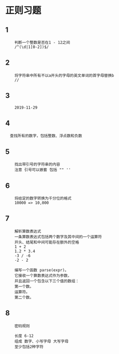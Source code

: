
# 正则习题

## 1
```
    判断一个整数是否在1 - 12之间
    /^(\d|1[0-2])$/
```
## 2
```
    将字符串中所有不以a开头的字母的英文单词的首字母替换b
    //
```
## 3
```
    2019-11-29
```


## 4
```
  查找所有的数字，包括整数、浮点数和负数
```
## 5
```
    找出带引号的字符串的内容
    注意 引号可以嵌套 包括 "" ''

```
## 6
```
    将给定的数字转换为千分位的格式
    10000 => 10,000
```
## 7
```
    解析算数表达式
    一条算数表达式包括两个数字及其中间的一个运算符
    开头、结尾和中间可能存在额外的空格
    1 + 2
    1.2 * 3.4
    -3 / -6
    -2 - 2

    编写一个函数 parse(expr)。
    它接收一个算数表达式作为参数，
    并且返回一个包含以下三个值的数组：
    第一个数。
    运算符。
    第二个数。
```
## 8
``` 
    密码规则

    长度 6-12
    组成 数字、小写字母 大写字母
    至少包括2种字符

```